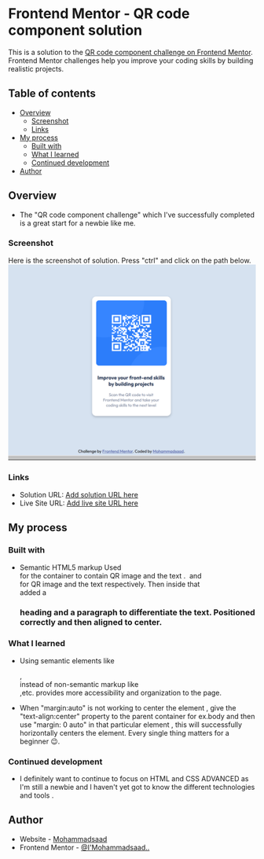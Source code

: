 # Frontend Mentor - QR code component solution

This is a solution to the [QR code component challenge on Frontend Mentor](https://www.frontendmentor.io/challenges/qr-code-component-iux_sIO_H). Frontend Mentor challenges help you improve your coding skills by building realistic projects. 

## Table of contents

- [Overview](#overview)
  - [Screenshot](#screenshot)
  - [Links](#links)
- [My process](#my-process)
  - [Built with](#built-with)
  - [What I learned](#what-i-learned)
  - [Continued development](#continued-development)
- [Author](#author)


## Overview

  - The "QR code component challenge" which I've successfully completed is a great start for a newbie like me. 

### Screenshot

Here is the screenshot of solution. Press "ctrl" and click on the path below.
![](Screenshot%202023-03-21%20000757.png)


### Links

- Solution URL: [Add solution URL here](README-template.md)
- Live Site URL: [Add live site URL here](https://your-live-site-url.com)

## My process

### Built with

- Semantic HTML5 markup
  Used <main> for the container to contain QR image and the text . <img> and <div> for QR image and the text respectively. Then inside that <div> added a <h3> heading and a paragraph to differentiate the text. Positioned correctly and then aligned to center.

### What I learned

   - Using semantic elements like <main>,<footer> instead of non-semantic markup like <div>,etc. provides more accessibility and organization to the page.

   - When "margin:auto" is not working to center the element , give the "text-align:center" property to the parent container for ex.body and then use "margin: 0 auto" in that particular element , this will successfully horizontally centers the element. Every single thing matters for a beginner 😉.

### Continued development

 - I definitely want to continue to focus on HTML and CSS ADVANCED as I'm still a newbie and I haven't yet got to know the different technologies and tools .


## Author

- Website - [Mohammadsaad](https://mohammadsaad10.github.io/QR-CODE-COMPONENT/)
- Frontend Mentor - [@I'Mohammadsaad..](https://www.frontendmentor.io/profile/Mohammadsaad10)



